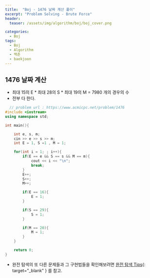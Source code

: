 ```yaml
---
title:  "Boj - 1476 날짜 계산 풀이"
excerpt: "Problem Solving - Brute Force"
header:
  teaser: /assets/img/algorithm/boj/boj_cover.png

categories:
  - Boj
tags:
  - Boj
  - Algorithm
  - 백준
  - baekjoon
---
```

## 1476 날짜 계산

- 최대 15의 E * 최대 28의 S * 최대 19의 M = 7980 개의 경우의 수
- 전부 다 한다.
  
```cpp
  // problem url : https://www.acmicpc.net/problem/1476
#include <iostream>
using namespace std;

int main(){

    int e, s, m;
    cin >> e >> s >> m;
    int E = 1, S =1 , M = 1;

    for(int i = 1; ; i++){
        if(E == e && S == s && M == m){
            cout << i << "\n";
            break;
        }
        E++;
        S++;
        M++;

        if(E == 16){
            E = 1;
        }

        if(S == 29){
            S = 1;
        }

        if(M == 20){
            M = 1;
        }
    }

    return 0;
}

```

- 완전 탐색의 또 다른 문제들과 그 구현법들을 확인해보려면 [완전 탐색 Tips](https://hyunjae-lee.github.io/problem%20solving/bruteforce/){: target="_blank" } 를 참고.
